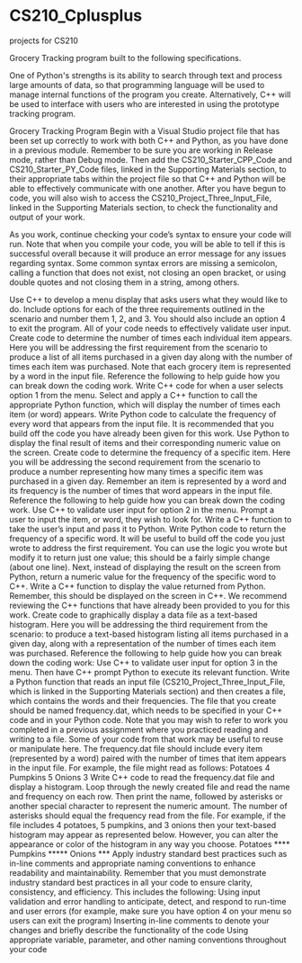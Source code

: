# CS210_Cplusplus
projects for CS210 

Grocery Tracking program built to the following specifications. 

One of Python's strengths is its ability to search through text and process large amounts of data, so that programming language will be used to manage internal functions of the program you create. Alternatively, C++ will be used to interface with users who are interested in using the prototype tracking program.

Grocery Tracking Program
Begin with a Visual Studio project file that has been set up correctly to work with both C++ and Python, as you have done in a previous module. Remember to be sure you are working in Release mode, rather than Debug mode. Then add the CS210_Starter_CPP_Code and CS210_Starter_PY_Code files, linked in the Supporting Materials section, to their appropriate tabs within the project file so that C++ and Python will be able to effectively communicate with one another. After you have begun to code, you will also wish to access the CS210_Project_Three_Input_File, linked in the Supporting Materials section, to check the functionality and output of your work.

As you work, continue checking your code’s syntax to ensure your code will run. Note that when you compile your code, you will be able to tell if this is successful overall because it will produce an error message for any issues regarding syntax. Some common syntax errors are missing a semicolon, calling a function that does not exist, not closing an open bracket, or using double quotes and not closing them in a string, among others.

Use C++ to develop a menu display that asks users what they would like to do. Include options for each of the three requirements outlined in the scenario and number them 1, 2, and 3. You should also include an option 4 to exit the program. All of your code needs to effectively validate user input.
Create code to determine the number of times each individual item appears. Here you will be addressing the first requirement from the scenario to produce a list of all items purchased in a given day along with the number of times each item was purchased. Note that each grocery item is represented by a word in the input file. Reference the following to help guide how you can break down the coding work.
Write C++ code for when a user selects option 1 from the menu. Select and apply a C++ function to call the appropriate Python function, which will display the number of times each item (or word) appears.
Write Python code to calculate the frequency of every word that appears from the input file. It is recommended that you build off the code you have already been given for this work.
Use Python to display the final result of items and their corresponding numeric value on the screen.
Create code to determine the frequency of a specific item. Here you will be addressing the second requirement from the scenario to produce a number representing how many times a specific item was purchased in a given day. Remember an item is represented by a word and its frequency is the number of times that word appears in the input file. Reference the following to help guide how you can break down the coding work.
Use C++ to validate user input for option 2 in the menu. Prompt a user to input the item, or word, they wish to look for. Write a C++ function to take the user’s input and pass it to Python.
Write Python code to return the frequency of a specific word. It will be useful to build off the code you just wrote to address the first requirement. You can use the logic you wrote but modify it to return just one value; this should be a fairly simple change (about one line). Next, instead of displaying the result on the screen from Python, return a numeric value for the frequency of the specific word to C++.
Write a C++ function to display the value returned from Python. Remember, this should be displayed on the screen in C++. We recommend reviewing the C++ functions that have already been provided to you for this work.
Create code to graphically display a data file as a text-based histogram. Here you will be addressing the third requirement from the scenario: to produce a text-based histogram listing all items purchased in a given day, along with a representation of the number of times each item was purchased. Reference the following to help guide how you can break down the coding work:
Use C++ to validate user input for option 3 in the menu. Then have C++ prompt Python to execute its relevant function.
Write a Python function that reads an input file (CS210_Project_Three_Input_File, which is linked in the Supporting Materials section) and then creates a file, which contains the words and their frequencies. The file that you create should be named frequency.dat, which needs to be specified in your C++ code and in your Python code. Note that you may wish to refer to work you completed in a previous assignment where you practiced reading and writing to a file. Some of your code from that work may be useful to reuse or manipulate here. The frequency.dat file should include every item (represented by a word) paired with the number of times that item appears in the input file. For example, the file might read as follows:
Potatoes 4
Pumpkins 5
Onions 3
Write C++ code to read the frequency.dat file and display a histogram. Loop through the newly created file and read the name and frequency on each row. Then print the name, followed by asterisks or another special character to represent the numeric amount. The number of asterisks should equal the frequency read from the file. For example, if the file includes 4 potatoes, 5 pumpkins, and 3 onions then your text-based histogram may appear as represented below. However, you can alter the appearance or color of the histogram in any way you choose.
Potatoes ****
Pumpkins *****
Onions ***
Apply industry standard best practices such as in-line comments and appropriate naming conventions to enhance readability and maintainability. Remember that you must demonstrate industry standard best practices in all your code to ensure clarity, consistency, and efficiency. This includes the following:
Using input validation and error handling to anticipate, detect, and respond to run-time and user errors (for example, make sure you have option 4 on your menu so users can exit the program)
Inserting in-line comments to denote your changes and briefly describe the functionality of the code
Using appropriate variable, parameter, and other naming conventions throughout your code
